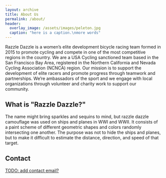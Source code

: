 ```yaml
---
layout: archive
title: About Us
permalink: /about/
header:
  overlay_image: /assets/images/peleton.jpg
  caption: "here is a caption.\nmore words"
---
```


Razzle Dazzle is a women’s elite development bicycle racing team formed in 2015 to promote cycling and compete in one of the most competitive regions in the country. We are a USA Cycling sanctioned team based in the San Francisco Bay Area, registered in the Northern California and Nevada Cycling Association (NCNCA) region. Our mission is to support the development of elite racers and promote progress through teamwork and partnerships. We’re ambassadors of the sport and we engage with local organizations through volunteer and charity work to support our community.

## What is "Razzle Dazzle?"

The name might bring sparkles and sequins to mind, but razzle dazzle camouflage was used on ships and planes in WWI and WWII. It consists of a paint scheme of different geometric shapes and colors randomly intersecting one another. The purpose was not to hide the ships and planes, but to make it difficult to estimate the distance, direction, and speed of that target.

## Contact

[TODO: add contact email?](mailto:email@domain.com)
